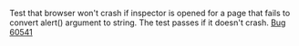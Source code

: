 Test that browser won't crash if inspector is opened for a page that fails to convert alert() argument to string. The test passes if it doesn't crash. [Bug 60541](https://bugs.webkit.org/show_bug.cgi?id=60541)
